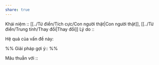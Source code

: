 ```yaml
---
share: true
---
```

Khái niệm :: [[../Từ điển/Tích cực/Con người thật|Con người thật]], [[../Từ điển/Trung tính/Thay đổi|Thay đổi]]
Lý do :: 

Hệ quả của vấn đề này:


%%
Giải pháp gợi ý:: 
%%



Mâu thuẫn với ::